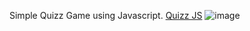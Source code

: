 Simple Quizz Game using Javascript.
<a href="https://monicabirsan.github.io/Quiz-game-JS/">Quizz JS</a>
![image](https://user-images.githubusercontent.com/120646806/207888900-3ffb2103-91cd-4dc7-b7ec-06eddab9f11c.png)


